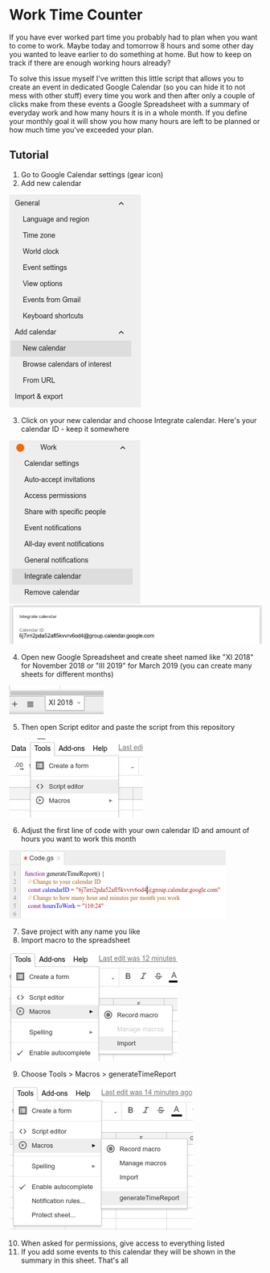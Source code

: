 # Work Time Counter

If you have ever worked part time you probably had to plan when you want to come to work. Maybe today and tomorrow 8 hours and some other day you wanted to leave earlier to do something at home. But how to keep on track if there are enough working hours already?

To solve this issue myself I've written this little script that allows you to create an event in dedicated Google Calendar (so you can hide it to not mess with other stuff) every time you work and then after only a couple of clicks make from these events a Google Spreadsheet with a summary of everyday work and how many hours it is in a whole month. If you define your monthly goal it will show you how many hours are left to be planned or how much time you've exceeded your plan.

## Tutorial
1. Go to Google Calendar settings (gear icon)
2. Add new calendar

![](https://raw.githubusercontent.com/demba003/WorkTimeCounter/master/images/newCalendar.png)

3. Click on your new calendar and choose Integrate calendar. Here's your calendar ID - keep it somewhere

![](https://raw.githubusercontent.com/demba003/WorkTimeCounter/master/images/integrate.png)
![](https://raw.githubusercontent.com/demba003/WorkTimeCounter/master/images/calendarId.png)

4. Open new Google Spreadsheet and create sheet named like "XI 2018" for November 2018 or "III 2019" for March 2019 (you can create many sheets for different months)

![](https://raw.githubusercontent.com/demba003/WorkTimeCounter/master/images/sheet.png)

5. Then open Script editor and paste the script from this repository

![](https://raw.githubusercontent.com/demba003/WorkTimeCounter/master/images/scriptEditorOpening.png)

6. Adjust the first line of code with your own calendar ID and amount of hours you want to work this month

![](https://raw.githubusercontent.com/demba003/WorkTimeCounter/master/images/enterCalendarId.png)

7. Save project with any name you like
8. Import macro to the spreadsheet

![](https://raw.githubusercontent.com/demba003/WorkTimeCounter/master/images/importMacro.png)

9. Choose Tools > Macros > generateTimeReport

![](https://raw.githubusercontent.com/demba003/WorkTimeCounter/master/images/generate.png)

10. When asked for permissions, give access to everything listed
11. If you add some events to this calendar they will be shown in the summary in this sheet. That's all
